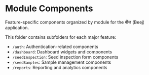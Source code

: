 # Module Components

Feature-specific components organized by module for the बीज (Beej) application.

This folder contains subfolders for each major feature:
- `/auth`: Authentication-related components
- `/dashboard`: Dashboard widgets and components
- `/seedInspection`: Seed inspection form components
- `/seedSamples`: Sample management components
- `/reports`: Reporting and analytics components
